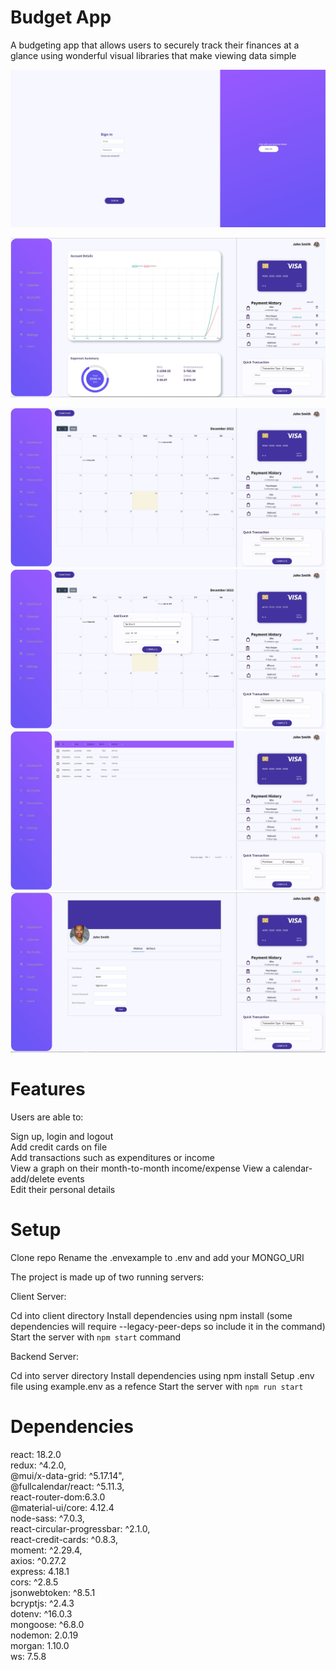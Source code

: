 # Budget App

A budgeting app that allows users to securely track their finances at a glance using wonderful visual libraries that make viewing data simple

![The landing page!](https://github.com/MHassan47/Budget-App/blob/master/client/src/assets/budget_landing.JPG?raw=true)

![The dashboard!](https://github.com/MHassan47/Budget-App/blob/master/client/src/assets/budget_dashboard.JPG?raw=true)

![The Calendar Page!](https://github.com/MHassan47/Budget-App/blob/master/client/src/assets/budget_calendar.JPG?raw=true)
![The Calendar modal!](https://github.com/MHassan47/Budget-App/blob/master/client/src/assets/budget_calendar_modal.JPG?raw=true)
![The transaction Page!](https://github.com/MHassan47/Budget-App/blob/master/client/src/assets/budget_transactions.JPG?raw=true)
![The Profile Page!](https://github.com/MHassan47/Budget-App/blob/master/client/src/assets/budget_profile.JPG?raw=true)

# Features

Users are able to:

Sign up, login and logout  
Add credit cards on file  
Add transactions such as expenditures or income  
View a graph on their month-to-month income/expense
View a calendar- add/delete events  
Edit their personal details

# Setup

Clone repo
Rename the .envexample to .env and add your MONGO_URI

The project is made up of two running servers:

Client Server:

Cd into client directory
Install dependencies using npm install (some dependencies will require --legacy-peer-deps so include it in the command)  
Start the server with `npm start` command

Backend Server:

Cd into server directory
Install dependencies using npm install
Setup .env file using example.env as a refence
Start the server with `npm run start`

# Dependencies

react: 18.2.0  
redux: ^4.2.0,  
@mui/x-data-grid: ^5.17.14",  
@fullcalendar/react: ^5.11.3,  
react-router-dom:6.3.0  
@material-ui/core: 4.12.4  
node-sass: ^7.0.3,  
react-circular-progressbar: ^2.1.0,  
react-credit-cards: ^0.8.3,  
moment: ^2.29.4,  
axios: ^0.27.2  
express: 4.18.1  
cors: ^2.8.5  
jsonwebtoken: ^8.5.1  
bcryptjs: ^2.4.3  
dotenv: ^16.0.3  
mongoose: ^6.8.0  
nodemon: 2.0.19  
morgan: 1.10.0  
ws: 7.5.8
